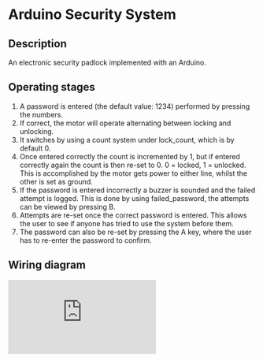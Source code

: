 # Arduino Security System

## Description
An electronic security padlock implemented with an Arduino.

## Operating stages
 1. A password is entered (the default value: 1234) performed by pressing the numbers.
 2. If correct, the motor will operate alternating between locking and unlocking.
 3. It switches by using a count system under lock_count, which is by default 0.
 4. Once entered correctly the count is incremented by 1, but if entered correctly again the count is then re-set to 0. 0 = locked, 1 = unlocked. This is accomplished by the motor gets power to either line, whilst the other is set as ground.
 5. If the password is entered incorrectly a buzzer is sounded and the failed attempt is logged. This is done by using failed_password, the attempts can be viewed by pressing B. 
 6.	Attempts are re-set once the correct password is entered. This allows the user to see if anyone has tried to use the system before them.
 7.	The password can also be re-set by pressing the A key, where the user has to re-enter the password to confirm.

## Wiring diagram
![wires](https://github.com/EngineerJoe/Arduino_security_padlock/blob/main/Alarm%20System%20Electrical%20Schematic.pdf)